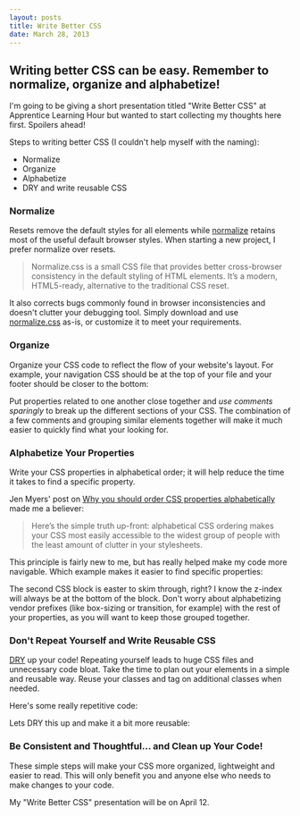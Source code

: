 ```yaml
---
layout: posts
title: Write Better CSS
date: March 28, 2013
---
```

<h2>Writing better CSS can be easy. Remember to normalize, organize and alphabetize!</h2>

<p>
I'm going to be giving a short presentation titled "Write Better CSS" at Apprentice Learning Hour but wanted to start collecting my thoughts here first. Spoilers ahead!
</p>

<p>
Steps to writing better CSS (I couldn't help myself with the naming):
</p>

<ul>
  <li>Normalize</li>
  <li>Organize</li>
  <li>Alphabetize</li>
  <li>DRY and write reusable CSS</li>
</ul>

<h3>Normalize</h3>
<p>
Resets remove the default styles for all elements while <a href="http://necolas.github.com/normalize.css/" target="_blank">normalize</a> retains most of the useful default browser styles. When starting a new project, I prefer normalize over resets.
</p>

<blockquote>
<p>
Normalize.css is a small CSS file that provides better cross-browser consistency in the default styling of HTML elements. It’s a modern, HTML5-ready, alternative to the traditional CSS reset. 
</p>
</blockquote>

<p>
It also corrects bugs commonly found in browser inconsistencies and doesn't clutter your debugging tool. Simply download and use <a href="http://necolas.github.com/normalize.css/" target="_blank">normalize.css</a> as-is, or customize it to meet your requirements.
</p>

<h3>Organize</h3>
<p>
Organize your CSS code to reflect the flow of your website's layout. For example, your navigation CSS should be at the top of your file and your footer should be closer to the bottom:
</p>

<script src="https://gist.github.com/aekaplan/4f1cad35c6c791542c10.js"></script>

<p>
Put properties related to one another close together and <em>use comments sparingly</em> to break up the different sections of your CSS. The combination of a few comments and grouping similar elements together will make it much easier to quickly find what your looking for.
</p>

<h3>Alphabetize Your Properties</h3>
<p>
Write your CSS properties in alphabetical order; it will help reduce the time it takes to find a specific property.
</p>

<p>
Jen Myers' post on <a href="http://jenmyers.tumblr.com/post/45339751868/why-you-should-order-css-properties-alphabetically" target="_blank">Why you should order CSS properties alphabetically</a> made me a believer:
</p>

<blockquote>
<p>
Here’s the simple truth up-front: alphabetical CSS ordering makes your CSS most easily accessible to the widest group of people with the least amount of clutter in your stylesheets.
</p>
</blockquote>

<p>
This principle is fairly new to me, but has really helped make my code more navigable. Which example makes it easier to find specific properties:
</p>

<script src="https://gist.github.com/aekaplan/8f0f05409107f339cafb.js"></script>

<p>
The second CSS block is easter to skim through, right? I know the z-index will always be at the bottom of the block. Don't worry about alphabetizing vendor prefixes (like box-sizing or transition, for example) with the rest of your properties, as you will want to keep those grouped together.
</p>

<h3>Don't Repeat Yourself and Write Reusable CSS</h3>
<p>
<a href="http://en.wikipedia.org/wiki/Don't_repeat_yourself" target="_blank">DRY</a> up your code! Repeating yourself leads to huge CSS files and unnecessary code bloat. Take the time to plan out your elements in a simple and reusable way. Reuse your classes and tag on additional classes when needed.
</p>

<p>
Here's some really repetitive code:
</p>

<script src="https://gist.github.com/aekaplan/4cf7c42030c0885770d8.js"></script>
<script src="https://gist.github.com/aekaplan/1cd17e1728522e397c33.js"></script>

<p>
Lets DRY this up and make it a bit more reusable:
</p>

<script src="https://gist.github.com/aekaplan/1de0549cc4ee559823d9.js"></script>
<script src="https://gist.github.com/aekaplan/c068be2d748c8c9f03c1.js"></script>

<h3>Be Consistent and Thoughtful... and Clean up Your Code!</h3>
<p>
These simple steps will make your CSS more organized, lightweight and easier to read. This will only benefit you and anyone else who needs to make changes to your code.
</p>

<div class="note">
<p>
My "Write Better CSS" presentation will be on April 12.
</p>
</div>

